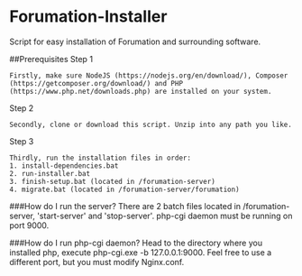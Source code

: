 # Forumation-Installer
Script for easy installation of Forumation and surrounding software.

##Prerequisites
Step 1
```
Firstly, make sure NodeJS (https://nodejs.org/en/download/), Composer (https://getcomposer.org/download/) and PHP (https://www.php.net/downloads.php) are installed on your system.
```
Step 2
```
Secondly, clone or download this script. Unzip into any path you like.
```
Step 3
```
Thirdly, run the installation files in order:
1. install-dependencies.bat
2. run-installer.bat
3. finish-setup.bat (located in /forumation-server)
4. migrate.bat (located in /forumation-server/forumation)
```
###How do I run the server?
There are 2 batch files located in /forumation-server, 'start-server' and 'stop-server'. php-cgi daemon must be running on port 9000.

###How do I run php-cgi daemon?
Head to the directory where you installed php, execute php-cgi.exe -b 127.0.0.1:9000. Feel free to use a different port, but you must modify Nginx.conf.

